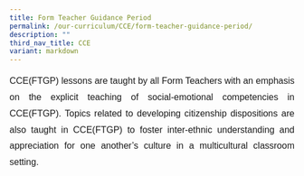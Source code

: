 ```yaml
---
title: Form Teacher Guidance Period
permalink: /our-curriculum/CCE/form-teacher-guidance-period/
description: ""
third_nav_title: CCE
variant: markdown
---
```

<p style="font-family:Arial; font-size:16px; text-align:justify; line-height:1.8">CCE(FTGP) lessons are taught by all Form Teachers with an emphasis on the explicit teaching of social-emotional competencies in CCE(FTGP). Topics related to developing citizenship dispositions are also taught in CCE(FTGP) to foster inter-ethnic understanding and appreciation for one another’s culture in a multicultural classroom setting.</p>
